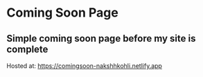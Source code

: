 # Coming Soon Page
## Simple coming soon page before my site is complete

Hosted at: https://comingsoon-nakshhkohli.netlify.app

